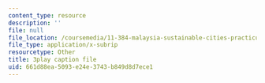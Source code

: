 ```yaml
---
content_type: resource
description: ''
file: null
file_location: /coursemedia/11-384-malaysia-sustainable-cities-practicum-spring-2018/661d88ea5093e24e3743b849d8d7ece1_zqG5N0ixkak.srt
file_type: application/x-subrip
resourcetype: Other
title: 3play caption file
uid: 661d88ea-5093-e24e-3743-b849d8d7ece1
---
```


